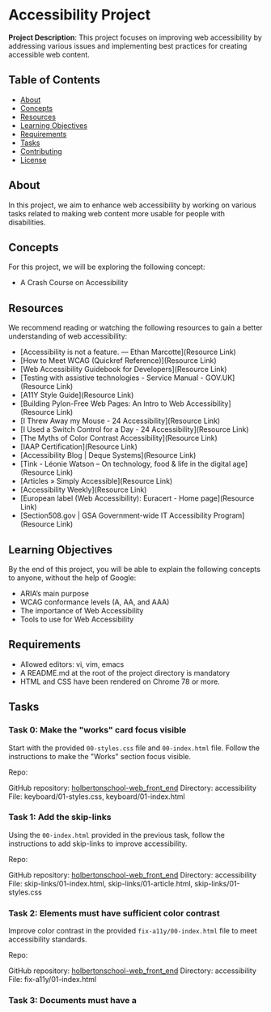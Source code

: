 # Accessibility Project

**Project Description**: This project focuses on improving web accessibility by addressing various issues and implementing best practices for creating accessible web content.

## Table of Contents

- [About](#about)
- [Concepts](#concepts)
- [Resources](#resources)
- [Learning Objectives](#learning-objectives)
- [Requirements](#requirements)
- [Tasks](#tasks)
- [Contributing](#contributing)
- [License](#license)

## About

In this project, we aim to enhance web accessibility by working on various tasks related to making web content more usable for people with disabilities.

## Concepts

For this project, we will be exploring the following concept:

- A Crash Course on Accessibility

## Resources

We recommend reading or watching the following resources to gain a better understanding of web accessibility:

- [Accessibility is not a feature. — Ethan Marcotte](Resource Link)
- [How to Meet WCAG (Quickref Reference)](Resource Link)
- [Web Accessibility Guidebook for Developers](Resource Link)
- [Testing with assistive technologies - Service Manual - GOV.UK](Resource Link)
- [A11Y Style Guide](Resource Link)
- [Building Pylon-Free Web Pages: An Intro to Web Accessibility](Resource Link)
- [I Threw Away my Mouse - 24 Accessibility](Resource Link)
- [I Used a Switch Control for a Day - 24 Accessibility](Resource Link)
- [The Myths of Color Contrast Accessibility](Resource Link)
- [IAAP Certification](Resource Link)
- [Accessibility Blog | Deque Systems](Resource Link)
- [Tink - Léonie Watson – On technology, food & life in the digital age](Resource Link)
- [Articles » Simply Accessible](Resource Link)
- [Accessibility Weekly](Resource Link)
- [European label (Web Accessibility): Euracert - Home page](Resource Link)
- [Section508.gov | GSA Government-wide IT Accessibility Program](Resource Link)

## Learning Objectives

By the end of this project, you will be able to explain the following concepts to anyone, without the help of Google:

- ARIA’s main purpose
- WCAG conformance levels (A, AA, and AAA)
- The importance of Web Accessibility
- Tools to use for Web Accessibility

## Requirements

- Allowed editors: vi, vim, emacs
- A README.md at the root of the project directory is mandatory
- HTML and CSS have been rendered on Chrome 78 or more.

## Tasks

### Task 0: Make the "works" card focus visible

Start with the provided `00-styles.css` file and `00-index.html` file. Follow the instructions to make the "Works" section focus visible.

Repo:

GitHub repository: [holbertonschool-web_front_end](https://github.com/JD037/holbertonschool-web_front_end)
Directory: accessibility
File: keyboard/01-styles.css, keyboard/01-index.html

### Task 1: Add the skip-links

Using the `00-index.html` provided in the previous task, follow the instructions to add skip-links to improve accessibility.

Repo:

GitHub repository: [holbertonschool-web_front_end](https://github.com/JD037/holbertonschool-web_front_end)
Directory: accessibility
File: skip-links/01-index.html, skip-links/01-article.html, skip-links/01-styles.css

### Task 2: Elements must have sufficient color contrast

Improve color contrast in the provided `fix-a11y/00-index.html` file to meet accessibility standards.

Repo:

GitHub repository: [holbertonschool-web_front_end](https://github.com/JD037/holbertonschool-web_front_end)
Directory: accessibility
File: fix-a11y/01-index.html

### Task 3: Documents must have a <title> element to aid in navigation

Add a title to the `fix-a11y/02-index.html` file to improve navigation.

Repo:

GitHub repository: [holbertonschool-web_front_end](https://github.com/JD037/holbertonschool-web_front_end)
Directory: accessibility
File: fix-a11y/02-index.html

### Task 4: <html> element must have a lang attribute

Add a `lang` attribute to the `fix-a11y/03-index.html` file to specify the language.

Repo:

GitHub repository: [holbertonschool-web_front_end](https://github.com/JD037/holbertonschool-web_front_end)
Directory: accessibility
File: fix-a11y/03-index.html

### Task 5: Images must have alternate text

Ensure images in the `fix-a11y/04-index.html` file have appropriate alternate text.

Repo:

GitHub repository: [holbertonschool-web_front_end](https://github.com/JD037/holbertonschool-web_front_end)
Directory: accessibility
File: fix-a11y/04-index.html

### Task 6: Form elements must have labels

Add labels to form elements in the `fix-a11y/05-index.html` file for improved accessibility and usability.

Repo:

GitHub repository: [holbertonschool-web_front_end](https://github.com/JD037/holbertonschool-web_front_end)
Directory: accessibility
File: fix-a11y/05-index.html

### Task 7: Links must have discernible text

Add discernible text to links in the `fix-a11y/06-index.html` file for improved accessibility.

Repo:

GitHub repository: [holbertonschool-web_front_end](https://github.com/JD037/holbertonschool-web_front_end)
Directory: accessibility
File: fix-a11y/06-index.html

### Task 8: Zooming and scaling must not be disabled

Remove `user-scalable=no` from the meta viewport in the `fix-a11y/07-index.html` file to ensure users can zoom and scale the content.

Repo:

GitHub repository: [holbertonschool-web_front_end](https://github.com/JD037/holbertonschool-web_front_end)
Directory: accessibility
File: fix-a11y/07-index.html

### Task 9: Heading levels should only increase by one and all page content must be contained by landmarks

Update heading levels and add landmarks to the `fix-a11y/08-index.html` file for improved structure and accessibility.

Repo:

GitHub repository: [holbertonschool-web_front_end](https://github.com/JD037/holbertonschool-web_front_end)
Directory: accessibility
File: fix-a11y/08-index.html

### Task 10: Document must have one main landmark

Add main landmarks to the `fix-a11y/09-index.html` file to enhance navigation and accessibility.

Repo:

GitHub repository: [holbertonschool-web_front_end](https://github.com/JD037/holbertonschool-web_front_end)
Directory: accessibility
File: fix-a11y/09-index.html

### Task 11: More than 2 elements become list

Transform elements into lists in the `fix-a11y/10-index.html` file to improve accessibility.

Repo:

GitHub repository: [holbertonschool-web_front_end](https://github.com/JD037/holbertonschool-web_front_end)
Directory: accessibility
File: fix-a11y/10-index.html
